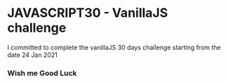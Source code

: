 # JAVASCRIPT30 - VanillaJS challenge

I committed to complete the vanillaJS 30 days challenge starting from the date 24 Jan 2021

### Wish me Good Luck